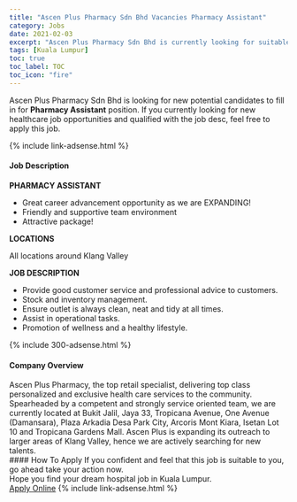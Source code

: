 ```yaml
---
title: "Ascen Plus Pharmacy Sdn Bhd Vacancies Pharmacy Assistant" 
category: Jobs 
date: 2021-02-03 
excerpt: "Ascen Plus Pharmacy Sdn Bhd is currently looking for suitable person to fill in the Pharmacy Assistant which positioned at Kuala Lumpur" 
tags: [Kuala Lumpur] 
toc: true 
toc_label: TOC 
toc_icon: "fire" 
--- 
```


<p>Ascen Plus Pharmacy Sdn Bhd is looking for new potential candidates to fill in for <b>Pharmacy Assistant</b> position. If you currently looking for new healthcare job opportunities and qualified with the job desc, feel free to apply this job.
</p>{% include link-adsense.html %} 
<div><div><h4>Job Description</h4></div><div><div><span><div><p><strong>PHARMACY ASSISTANT</strong></p><ul><li>Great career advancement opportunity as we are EXPANDING!</li><li>Friendly and supportive team environment</li><li>Attractive package!</li></ul><p><strong>LOCATIONS</strong></p><p>All locations around Klang Valley</p><p><strong>JOB DESCRIPTION</strong></p><ul><li>Provide good customer service and professional advice to customers.</li><li>Stock and inventory management.</li><li>Ensure outlet is always clean, neat and tidy at all times.</li><li>Assist in operational tasks.</li><li>Promotion of wellness and a healthy lifestyle.</li></ul></div></span></div></div></div> 
{% include 300-adsense.html %} 
<div><div><h4>Company Overview</h4></div><div><div><span><div><div>
<div>Ascen Plus Pharmacy, the top retail specialist, delivering top class personalized and exclusive health care services to the community. Spearheaded by a competent and strongly service oriented team, we are currently located at Bukit Jalil, Jaya 33, Tropicana Avenue, One Avenue (Damansara), Plaza Arkadia Desa Park City, Arcoris Mont Kiara, Isetan Lot 10 and Tropicana Gardens Mall. Ascen Plus is expanding its outreach to larger areas of Klang Valley, hence we are actively searching for new talents.</div>
</div></div></span></div></div></div> 
#### How To Apply 
If you confident and feel that this job is suitable to you, go ahead take your action now. <br/> 
Hope you find your dream hospital job in Kuala Lumpur. <br/> 
<a href="https://www.jobstreet.com.my/en/job/pharmacy-assistant-4476162?jobId=jobstreet-my-job-4476162&sectionRank=5&token=0~97473543-d500-4bfe-a921-9bed749a1752&fr=SRP%20View%20In%20New%20Ta" class="btn btn--warning" target="_blank" rel="nofollow noopenner">Apply Online</a> 
{% include link-adsense.html %} 